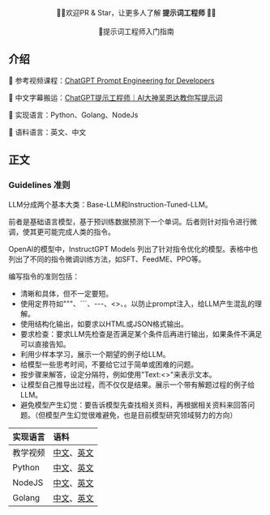 <p align='center'>
   👏🏻欢迎PR & Star，让更多人了解<strong> 提示词工程师 </strong> 👏🏻
<br>
<br>
    🎡提示词工程师入门指南
</p>

## 介绍

🥐 参考视频课程：[ChatGPT Prompt Engineering for Developers](https://learn.deeplearning.ai/chatgpt-prompt-eng/lesson/1/introduction)

🍔 中文字幕搬运：[ChatGPT提示工程师｜AI大神吴恩达教你写提示词](https://www.bilibili.com/video/BV1No4y1t7Zn)

🥪 实现语言：Python、Golang、NodeJs

🍗 语料语言：英文、中文

## 正文

### Guidelines 准则

LLM分成两个基本大类：Base-LLM和Instruction-Tuned-LLM。

前者是基础语言模型，基于预训练数据预测下一个单词。后者则针对指令进行微调，使其更可能完成人类的指令。

OpenAI的模型中，InstructGPT Models 列出了针对指令优化的模型。表格中也列出了不同的指令微调训练方法，如SFT、FeedME、PPO等。

编写指令的准则包括：

- 清晰和具体，但不一定要短。
- 使用定界符如"""、```、---、<>、。以防止prompt注入，给LLM产生混乱的理解。
- 使用结构化输出，如要求以HTML或JSON格式输出。
- 要求检查：要求LLM先检查是否满足某个条件后再进行输出，如果条件不满足可以直接告知。
- 利用少样本学习，展示一个期望的例子给LLM。
- 给模型一些思考时间，不要给它过于简单或困难的问题。
- 按步骤来解答，设定分隔符，例如使用"Text:<>"来表示文本。
- 让模型自己推导出过程，而不仅仅是结果。展示一个带有解题过程的例子给LLM。
- 避免模型产生幻觉：要告诉模型先查找相关资料，再根据相关资料来回答问题。（但模型产生幻觉很难避免，也是目前模型研究领域努力的方向）

| 实现语言   | 语料                                                                                                                                                 |
|:-------|:---------------------------------------------------------------------------------------------------------------------------------------------------|
| 教学视频   | <a href="https://www.bilibili.com/video/BV1No4y1t7Zn">中文</a>、<a href="https://learn.deeplearning.ai/chatgpt-prompt-eng/lesson/2/guidelines">英文</a> |
| Python | <a href="../">中文</a>、<a href="./python/en/guidelines.ipynb">英文</a>                                                                                 |
| NodeJS | <a href="../">中文</a>、<a href="../">英文</a>                                                                                                          |
| Golang | <a href="../">中文</a>、<a href="../">英文</a>                                                                                                          |


